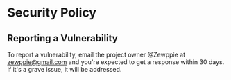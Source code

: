 # Security Policy

## Reporting a Vulnerability

To report a vulnerability, email the project owner @Zewppie at zewppie@gmail.com and you're expected to get a response within 30 days. If it's a grave issue, it will be addressed.

